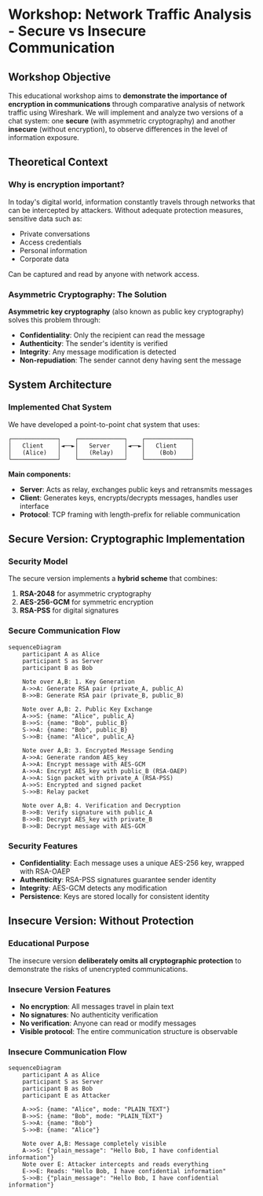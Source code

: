 # Workshop: Network Traffic Analysis - Secure vs Insecure Communication

## Workshop Objective

This educational workshop aims to **demonstrate the importance of encryption in communications** through comparative analysis of network traffic using Wireshark. We will implement and analyze two versions of a chat system: one **secure** (with asymmetric cryptography) and another **insecure** (without encryption), to observe differences in the level of information exposure.

## Theoretical Context

### Why is encryption important?

In today's digital world, information constantly travels through networks that can be intercepted by attackers. Without adequate protection measures, sensitive data such as:

- Private conversations
- Access credentials
- Personal information
- Corporate data

Can be captured and read by anyone with network access.

### Asymmetric Cryptography: The Solution

**Asymmetric key cryptography** (also known as public key cryptography) solves this problem through:

- **Confidentiality**: Only the recipient can read the message
- **Authenticity**: The sender's identity is verified
- **Integrity**: Any message modification is detected
- **Non-repudiation**: The sender cannot deny having sent the message

## System Architecture

### Implemented Chat System

We have developed a point-to-point chat system that uses:

```
┌─────────────┐    ┌─────────────┐    ┌─────────────┐
│   Client    │◄──►│   Server    │◄──►│   Client    │
│   (Alice)   │    │   (Relay)   │    │    (Bob)    │
└─────────────┘    └─────────────┘    └─────────────┘
```

**Main components:**

- **Server**: Acts as relay, exchanges public keys and retransmits messages
- **Client**: Generates keys, encrypts/decrypts messages, handles user interface
- **Protocol**: TCP framing with length-prefix for reliable communication

## Secure Version: Cryptographic Implementation

### Security Model

The secure version implements a **hybrid scheme** that combines:

1. **RSA-2048** for asymmetric cryptography
2. **AES-256-GCM** for symmetric encryption
3. **RSA-PSS** for digital signatures

### Secure Communication Flow

```mermaid
sequenceDiagram
    participant A as Alice
    participant S as Server
    participant B as Bob

    Note over A,B: 1. Key Generation
    A->>A: Generate RSA pair (private_A, public_A)
    B->>B: Generate RSA pair (private_B, public_B)

    Note over A,B: 2. Public Key Exchange
    A->>S: {name: "Alice", public_A}
    B->>S: {name: "Bob", public_B}
    S->>A: {name: "Bob", public_B}
    S->>B: {name: "Alice", public_A}

    Note over A,B: 3. Encrypted Message Sending
    A->>A: Generate random AES_key
    A->>A: Encrypt message with AES-GCM
    A->>A: Encrypt AES_key with public_B (RSA-OAEP)
    A->>A: Sign packet with private_A (RSA-PSS)
    A->>S: Encrypted and signed packet
    S->>B: Relay packet

    Note over A,B: 4. Verification and Decryption
    B->>B: Verify signature with public_A
    B->>B: Decrypt AES_key with private_B
    B->>B: Decrypt message with AES-GCM
```

### Security Features

- **Confidentiality**: Each message uses a unique AES-256 key, wrapped with RSA-OAEP
- **Authenticity**: RSA-PSS signatures guarantee sender identity
- **Integrity**: AES-GCM detects any modification
- **Persistence**: Keys are stored locally for consistent identity

## Insecure Version: Without Protection

### Educational Purpose

The insecure version **deliberately omits all cryptographic protection** to demonstrate the risks of unencrypted communications.

### Insecure Version Features

- **No encryption**: All messages travel in plain text
- **No signatures**: No authenticity verification
- **No verification**: Anyone can read or modify messages
- **Visible protocol**: The entire communication structure is observable

### Insecure Communication Flow

```mermaid
sequenceDiagram
    participant A as Alice
    participant S as Server
    participant B as Bob
    participant E as Attacker

    A->>S: {name: "Alice", mode: "PLAIN_TEXT"}
    B->>S: {name: "Bob", mode: "PLAIN_TEXT"}
    S->>A: {name: "Bob"}
    S->>B: {name: "Alice"}

    Note over A,B: Message completely visible
    A->>S: {"plain_message": "Hello Bob, I have confidential information"}
    Note over E: Attacker intercepts and reads everything
    E->>E: Reads: "Hello Bob, I have confidential information"
    S->>B: {"plain_message": "Hello Bob, I have confidential information"}
```




